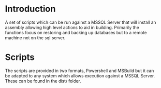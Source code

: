 # Introduction
A set of scripts which can be run against a MSSQL Server that will install an assembly allowing high level actions to aid in building. Primarily the functions focus on restoring and backing up databases but to a remote machine not on the sql server.

# Scripts
The scripts are provided in two formats, Powershell and MSBuild but it can be adapted to any system which allows execution against a MSSQL Server.
These can be found in the dist\ folder.